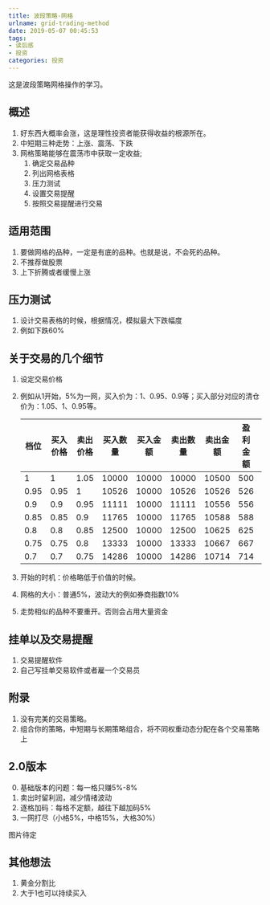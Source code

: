 ```yaml
---
title: 波段策略-网格
urlname: grid-trading-method 
date: 2019-05-07 00:45:53
tags: 
- 读后感
- 投资
categories: 投资
---
```

这是波段策略网格操作的学习。
<!-- more -->
## 概述
1. 好东西大概率会涨，这是理性投资者能获得收益的根源所在。
2. 中短期三种走势：上涨、震荡、下跌
3. 网格策略能够在震荡市中获取一定收益;
    1. 确定交易品种
    2. 列出网格表格
    3. 压力测试
    4. 设置交易提醒
    5. 按照交易提醒进行交易

## 适用范围
1. 要做网格的品种，一定是有底的品种。也就是说，不会死的品种。
2. 不推荐做股票
3. 上下折腾或者缓慢上涨

## 压力测试
1. 设计交易表格的时候，根据情况，模拟最大下跌幅度
2. 例如下跌60%

## 关于交易的几个细节
1. 设定交易价格
2. 例如从1开始，5%为一网，买入价为：1、0.95、0.9等；买入部分对应的清仓价为：1.05、1、0.95等。

    | 档位 | 买入价格 | 卖出价格 | 买入数量 | 买入金额 | 卖出数量 | 卖出金额 | 盈利金额 | 盈利比例 |
    | ----- | ------ | ------ | ------ | ------ | ------ | ------ | ------ | ------ |
    |1	|1	|1.05	|10000 	|10000	|10000 	|10500 	|500 	|5.00%|
    |0.95	|0.95	|1	|10526 	|10000	|10526 	|10526 	|526 	|5.26%|
    |0.9	|0.9	|0.95	|11111 	|10000	|11111 	|10556 	|556 	|5.56%|
    |0.85	|0.85	|0.9	|11765 	|10000	|11765 	|10588 	|588 	|5.88%|
    |0.8	|0.8	|0.85	|12500 	|10000	|12500 	|10625 	|625 	|6.25%|
    |0.75	|0.75	|0.8	|13333 	|10000	|13333 	|10667 	|667 	|6.67%|
    |0.7	|0.7	|0.75	|14286 	|10000	|14286 	|10714 	|714 	|7.14%|
3. 开始的时机：价格略低于价值的时候。
4. 网格的大小：普通5%，波动大的例如券商指数10%
5. 走势相似的品种不要重开。否则会占用大量资金

## 挂单以及交易提醒
1. 交易提醒软件
2. 自己写挂单交易软件或者雇一个交易员

## 附录
1. 没有完美的交易策略。
2. 组合你的策略，中短期与长期策略组合，将不同权重动态分配在各个交易策略上


## 2.0版本
0. 基础版本的问题：每一格只赚5%-8%
1. 卖出时留利润，减少情绪波动
2. 逐格加码：每格不定额，越往下越加码5%
3. 一网打尽（小格5%，中格15%，大格30%）

图片待定

## 其他想法
1. 黄金分割比
2. 大于1也可以持续买入